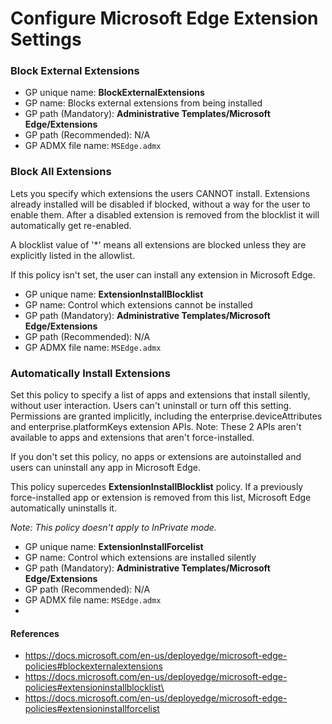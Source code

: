 # Configure Microsoft Edge Extension Settings

### Block External Extensions

- GP unique name: **BlockExternalExtensions**
- GP name: Blocks external extensions from being installed
- GP path (Mandatory): **Administrative Templates/Microsoft Edge/Extensions**
- GP path (Recommended): N/A
- GP ADMX file name: `MSEdge.admx`

### Block All Extensions

Lets you specify which extensions the users CANNOT install. Extensions already installed will be disabled if blocked, without a way for the user to enable them. After a disabled extension is removed from the blocklist it will automatically get re-enabled.

A blocklist value of '*' means all extensions are blocked unless they are explicitly listed in the allowlist.

If this policy isn't set, the user can install any extension in Microsoft Edge.

- GP unique name: **ExtensionInstallBlocklist**
- GP name: Control which extensions cannot be installed
- GP path (Mandatory): **Administrative Templates/Microsoft Edge/Extensions**
- GP path (Recommended): N/A
- GP ADMX file name: `MSEdge.admx`

### Automatically Install Extensions

Set this policy to specify a list of apps and extensions that install silently, without user interaction. Users can't uninstall or turn off this setting. Permissions are granted implicitly, including the enterprise.deviceAttributes and enterprise.platformKeys extension APIs. Note: These 2 APIs aren't available to apps and extensions that aren't force-installed.

If you don't set this policy, no apps or extensions are autoinstalled and users can uninstall any app in Microsoft Edge.

This policy supercedes **ExtensionInstallBlocklist** policy. If a previously force-installed app or extension is removed from this list, Microsoft Edge automatically uninstalls it.

_Note: This policy doesn't apply to InPrivate mode._

- GP unique name: **ExtensionInstallForcelist**
- GP name: Control which extensions are installed silently
- GP path (Mandatory): **Administrative Templates/Microsoft Edge/Extensions**
- GP path (Recommended): N/A
- GP ADMX file name: `MSEdge.admx`
- 
#### References
- https://docs.microsoft.com/en-us/deployedge/microsoft-edge-policies#blockexternalextensions
- https://docs.microsoft.com/en-us/deployedge/microsoft-edge-policies#extensioninstallblocklist\
- https://docs.microsoft.com/en-us/deployedge/microsoft-edge-policies#extensioninstallforcelist
